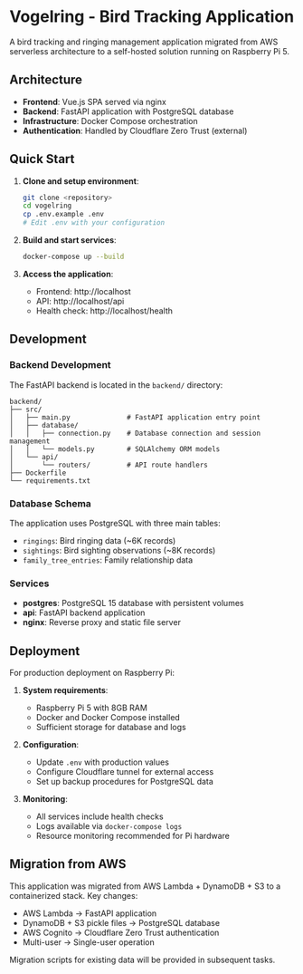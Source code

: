 # Vogelring - Bird Tracking Application

A bird tracking and ringing management application migrated from AWS serverless architecture to a self-hosted solution running on Raspberry Pi 5.

## Architecture

- **Frontend**: Vue.js SPA served via nginx
- **Backend**: FastAPI application with PostgreSQL database
- **Infrastructure**: Docker Compose orchestration
- **Authentication**: Handled by Cloudflare Zero Trust (external)

## Quick Start

1. **Clone and setup environment**:
   ```bash
   git clone <repository>
   cd vogelring
   cp .env.example .env
   # Edit .env with your configuration
   ```

2. **Build and start services**:
   ```bash
   docker-compose up --build
   ```

3. **Access the application**:
   - Frontend: http://localhost
   - API: http://localhost/api
   - Health check: http://localhost/health

## Development

### Backend Development

The FastAPI backend is located in the `backend/` directory:

```
backend/
├── src/
│   ├── main.py              # FastAPI application entry point
│   ├── database/
│   │   ├── connection.py    # Database connection and session management
│   │   └── models.py        # SQLAlchemy ORM models
│   └── api/
│       └── routers/         # API route handlers
├── Dockerfile
└── requirements.txt
```

### Database Schema

The application uses PostgreSQL with three main tables:
- `ringings`: Bird ringing data (~6K records)
- `sightings`: Bird sighting observations (~8K records)  
- `family_tree_entries`: Family relationship data

### Services

- **postgres**: PostgreSQL 15 database with persistent volumes
- **api**: FastAPI backend application
- **nginx**: Reverse proxy and static file server

## Deployment

For production deployment on Raspberry Pi:

1. **System requirements**:
   - Raspberry Pi 5 with 8GB RAM
   - Docker and Docker Compose installed
   - Sufficient storage for database and logs

2. **Configuration**:
   - Update `.env` with production values
   - Configure Cloudflare tunnel for external access
   - Set up backup procedures for PostgreSQL data

3. **Monitoring**:
   - All services include health checks
   - Logs available via `docker-compose logs`
   - Resource monitoring recommended for Pi hardware

## Migration from AWS

This application was migrated from AWS Lambda + DynamoDB + S3 to a containerized stack. Key changes:

- AWS Lambda → FastAPI application
- DynamoDB + S3 pickle files → PostgreSQL database
- AWS Cognito → Cloudflare Zero Trust authentication
- Multi-user → Single-user operation

Migration scripts for existing data will be provided in subsequent tasks.